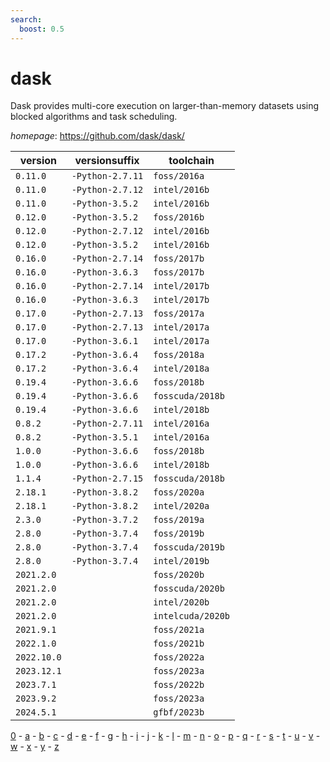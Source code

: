 ```yaml
---
search:
  boost: 0.5
---
```

# dask

Dask provides multi-core execution on larger-than-memory datasets using blocked algorithms  and task scheduling.

*homepage*: <https://github.com/dask/dask/>

version | versionsuffix | toolchain
--------|---------------|----------
``0.11.0`` | ``-Python-2.7.11`` | ``foss/2016a``
``0.11.0`` | ``-Python-2.7.12`` | ``intel/2016b``
``0.11.0`` | ``-Python-3.5.2`` | ``intel/2016b``
``0.12.0`` | ``-Python-3.5.2`` | ``foss/2016b``
``0.12.0`` | ``-Python-2.7.12`` | ``intel/2016b``
``0.12.0`` | ``-Python-3.5.2`` | ``intel/2016b``
``0.16.0`` | ``-Python-2.7.14`` | ``foss/2017b``
``0.16.0`` | ``-Python-3.6.3`` | ``foss/2017b``
``0.16.0`` | ``-Python-2.7.14`` | ``intel/2017b``
``0.16.0`` | ``-Python-3.6.3`` | ``intel/2017b``
``0.17.0`` | ``-Python-2.7.13`` | ``foss/2017a``
``0.17.0`` | ``-Python-2.7.13`` | ``intel/2017a``
``0.17.0`` | ``-Python-3.6.1`` | ``intel/2017a``
``0.17.2`` | ``-Python-3.6.4`` | ``foss/2018a``
``0.17.2`` | ``-Python-3.6.4`` | ``intel/2018a``
``0.19.4`` | ``-Python-3.6.6`` | ``foss/2018b``
``0.19.4`` | ``-Python-3.6.6`` | ``fosscuda/2018b``
``0.19.4`` | ``-Python-3.6.6`` | ``intel/2018b``
``0.8.2`` | ``-Python-2.7.11`` | ``intel/2016a``
``0.8.2`` | ``-Python-3.5.1`` | ``intel/2016a``
``1.0.0`` | ``-Python-3.6.6`` | ``foss/2018b``
``1.0.0`` | ``-Python-3.6.6`` | ``intel/2018b``
``1.1.4`` | ``-Python-2.7.15`` | ``fosscuda/2018b``
``2.18.1`` | ``-Python-3.8.2`` | ``foss/2020a``
``2.18.1`` | ``-Python-3.8.2`` | ``intel/2020a``
``2.3.0`` | ``-Python-3.7.2`` | ``foss/2019a``
``2.8.0`` | ``-Python-3.7.4`` | ``foss/2019b``
``2.8.0`` | ``-Python-3.7.4`` | ``fosscuda/2019b``
``2.8.0`` | ``-Python-3.7.4`` | ``intel/2019b``
``2021.2.0`` |  | ``foss/2020b``
``2021.2.0`` |  | ``fosscuda/2020b``
``2021.2.0`` |  | ``intel/2020b``
``2021.2.0`` |  | ``intelcuda/2020b``
``2021.9.1`` |  | ``foss/2021a``
``2022.1.0`` |  | ``foss/2021b``
``2022.10.0`` |  | ``foss/2022a``
``2023.12.1`` |  | ``foss/2023a``
``2023.7.1`` |  | ``foss/2022b``
``2023.9.2`` |  | ``foss/2023a``
``2024.5.1`` |  | ``gfbf/2023b``

[0](../0/index.md) - [a](../a/index.md) - [b](../b/index.md) - [c](../c/index.md) - [d](../d/index.md) - [e](../e/index.md) - [f](../f/index.md) - [g](../g/index.md) - [h](../h/index.md) - [i](../i/index.md) - [j](../j/index.md) - [k](../k/index.md) - [l](../l/index.md) - [m](../m/index.md) - [n](../n/index.md) - [o](../o/index.md) - [p](../p/index.md) - [q](../q/index.md) - [r](../r/index.md) - [s](../s/index.md) - [t](../t/index.md) - [u](../u/index.md) - [v](../v/index.md) - [w](../w/index.md) - [x](../x/index.md) - [y](../y/index.md) - [z](../z/index.md)

